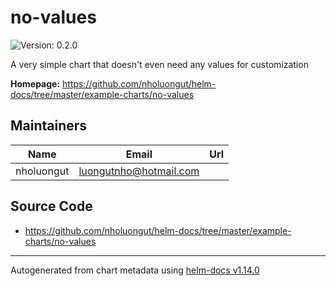 # no-values

![Version: 0.2.0](https://img.shields.io/badge/Version-0.2.0-informational?style=flat-square)

A very simple chart that doesn't even need any values for customization

**Homepage:** <https://github.com/nholuongut/helm-docs/tree/master/example-charts/no-values>

## Maintainers

| Name | Email | Url |
| ---- | ------ | --- |
| nholuongut| <luongutnho@hotmail.com> |  |

## Source Code

* <https://github.com/nholuongut/helm-docs/tree/master/example-charts/no-values>

----------------------------------------------
Autogenerated from chart metadata using [helm-docs v1.14.0](https://github.com/nholuongut/helm-docs/releases/v1.14.0)
